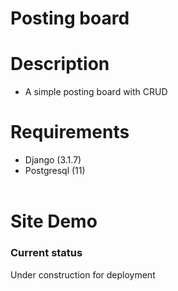 # Posting board 

# Description 
* A simple posting board with CRUD 

# Requirements 
* Django (3.1.7)
* Postgresql (11) 
</br></br>

# Site Demo



### Current status
Under construction for deployment
